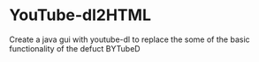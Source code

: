 # YouTube-dl2HTML
Create a java gui with youtube-dl to replace the some of the basic functionality of the defuct BYTubeD
